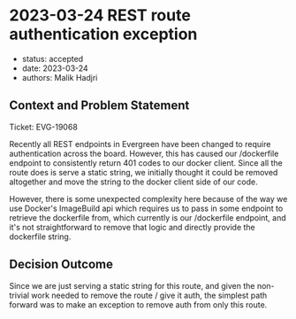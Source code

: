 # 2023-03-24 REST route authentication exception

* status: accepted
* date: 2023-03-24
* authors: Malik Hadjri

## Context and Problem Statement

Ticket: EVG-19068

Recently all REST endpoints in Evergreen have been changed to require authentication across the board. However, this has caused our /dockerfile endpoint to consistently return 401 codes to our docker client. Since all the route does is serve a static string, we initially thought it could be removed altogether and move the string to the docker client side of our code.

However, there is some unexpected complexity here because of the way we use Docker's ImageBuild api which requires us to pass in some endpoint to retrieve the dockerfile from, which currently is our /dockerfile endpoint, and it's not straightforward to remove that logic and directly provide the dockerfile string.

## Decision Outcome
Since we are just serving a static string for this route, and given the non-trivial work needed to remove the route / give it auth, the simplest path forward was to make an exception to remove auth from only this route.